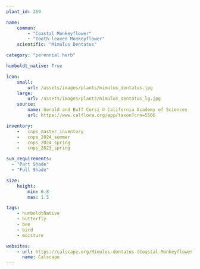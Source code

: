 ```yaml
---
plant_id: 269

name: 
    common: 
        - "Coastal Monkeyflower"
        - "Tooth-leaved Monkeyflower" 
    scientific: "Mimulus Dentatus"   

category: "perennial herb"

humboldt_native: True

icon: 
    small: 
        url: /assets/images/plants/mimulus_dentatus.jpg
    large: 
        url: /assets/images/plants/mimulus_dentatus_lg.jpg
    source: 
        name: Gerald and Buff Corsi © California Academy of Sciences 
        url: https://www.calflora.org/app/taxon?crn=5506 

inventory: 
    -   cnps_master_inventory
    -   cnps_2024_summer
    -   cnps_2024_spring
    -   cnps_2023_spring

sun_requirements:
  - "Part Shade"
  - "Full Shade"

size:
    height: 
        min: 0.8
        max: 1.5

tags:
    - humboldtNative
    - butterfly
    - bee
    - bird
    - moisture

websites: 
    - url: https://calscape.org/Mimulus-dentatus-(Coastal-Monkeyflower) 
      name: Calscape
---
```

